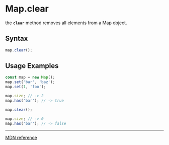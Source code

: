 # Map.clear

the **`clear`** method removes all elements from a Map object.

## Syntax

```js
map.clear();
```

## Usage Examples

```js
const map = new Map();
map.set('bar', 'baz');
map.set(1, 'foo');

map.size; // -> 2
map.has('bar'); // -> true

map.clear();

map.size; // -> 0
map.has('bar'); // -> false
```

---

[MDN reference](https://developer.mozilla.org/en-US/docs/Web/JavaScript/Reference/Global_Objects/Map/clear)

